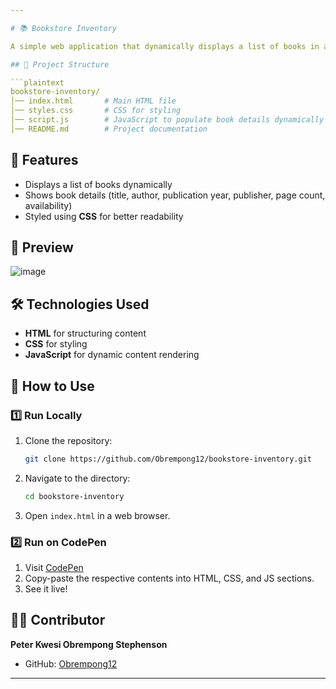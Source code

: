 ```yaml
---

# 📚 Bookstore Inventory  

A simple web application that dynamically displays a list of books in a bookstore inventory using **HTML, CSS, and JavaScript**.  

## 📁 Project Structure  

```plaintext
bookstore-inventory/
│── index.html       # Main HTML file
│── styles.css       # CSS for styling
│── script.js        # JavaScript to populate book details dynamically
│── README.md        # Project documentation
```

## 🚀 Features  
- Displays a list of books dynamically  
- Shows book details (title, author, publication year, publisher, page count, availability)  
- Styled using **CSS** for better readability  

## 📸 Preview  
![image](https://github.com/user-attachments/assets/cf005b3b-c651-4d0e-ae0e-fe58f205c1bb)

## 🛠️ Technologies Used  
- **HTML** for structuring content  
- **CSS** for styling  
- **JavaScript** for dynamic content rendering  

## 📜 How to Use  

### **1️⃣ Run Locally**  
1. Clone the repository:  
   ```sh
   git clone https://github.com/Obrempong12/bookstore-inventory.git
   ```
2. Navigate to the directory:  
   ```sh
   cd bookstore-inventory
   ```
3. Open `index.html` in a web browser.  

### **2️⃣ Run on CodePen**  
1. Visit [CodePen](https://codepen.io/)  
2. Copy-paste the respective contents into HTML, CSS, and JS sections.  
3. See it live!  

## 👨‍💻 Contributor  
**Peter Kwesi Obrempong Stephenson**  
- GitHub: [Obrempong12](https://github.com/Obrempong12)  

---
```

